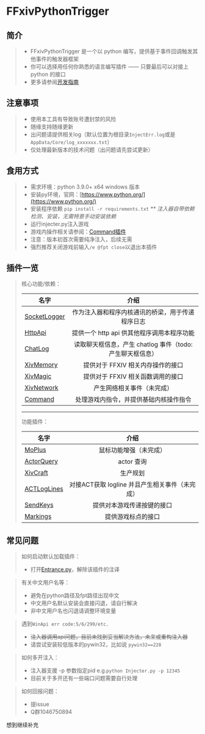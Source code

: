FFxivPythonTrigger
===

简介
--
> * FFxivPythonTrigger 是一个以 python 编写，提供基于事件回调触发其他事件的触发器框架
> * 你可以选择用任何你熟悉的语言编写插件 —— 只要最后可以对接上 python 的接口
> * 更多请参阅[开发指南](FFxivPythonTrigger)

注意事项
---
> * 使用本工具有导致账号遭封禁的风险
> * 随缘支持随缘更新
> * 出问题请提供相关log（默认位置为根目录`InjectErr.log`或是`AppData/Core/log_xxxxxxx.txt`）
> * 仅处理最新版本的技术问题（出问题请先尝试更新）

食用方式
---
> * 需求环境：python 3.9.0+ x64 windows 版本
> * 安装py环境，官网：[https://www.python.org/](https://www.python.org/)
> * 安装程序依赖 `pip install -r requirements.txt` _** 注入器自带依赖检测、安装，无需特意手动安装依赖_
> * 运行injecter.py注入游戏
> * 游戏内操作相关请参阅：[Command插件](plugins/Command)
> * 注意：版本初首次需要纯净注入，后续无需
> * 强烈推荐关闭游戏前输入`/e @fpt close`以退出本插件

插件一览
---
> 核心功能/依赖：
> 
> 名字 | 介绍 
> --- |:---:
> [SocketLogger](plugins/SocketLogger)| 作为注入器和程序内核通讯的桥梁，用于传递程序日志
> [HttpApi](plugins/HttpApi) | 提供一个 http api 供其他程序调用本程序功能
> [ChatLog](plugins/ChatLog)| 读取聊天框信息，产生 chatlog 事件（todo:产生聊天框信息）
> [XivMemory](plugins/XivMemory)| 提供对于 FFXIV 相关内存操作的接口
> [XivMagic](plugins/XivMagic)| 提供对于 FFXIV 相关函数调用的接口
> [XivNetwork](plugins/XivNetwork)| 产生网络相关事件（未完成）
> [Command](plugins/Command)| 处理游戏内指令，并提供基础内核操作指令
> ---
> 功能插件：
> 
> 名字 | 介绍 
> --- |:---:
> [MoPlus](plugins/MoPlus)| 鼠标功能增强（未完成）
> [ActorQuery](plugins/ActorQuery)| actor 查询
> [XivCraft](plugins/XivCraft)| 生产规划
> [ACTLogLines](plugins/ACTLogLines)| 对接ACT获取 logline 并且产生相关事件（未完成）
> [SendKeys](plugins/SendKeys)| 提供对本游戏传递按键的接口
> [Markings](plugins/Markings)| 提供游戏标点的接口

常见问题
---
> 如何启动默认加载插件：
>* 打开[Entrance.py](Entrance.py)，解除该插件的注译

> 有关中文用户名等：
>* 避免在python路径及fpt路径出现中文
>* 中文用户名默认安装会直接闪退，请自行解决 
>* 非中文用户名也闪退请调整环境变量

>遇到`WinApi err code:5/6/299/etc.`
> * ~~注入器调用api问题，目前未找到妥当解决方法，未来或重构注入器~~
> * 请尝试安装较低版本的pywin32，比如说 `pywin32==228`
 
>如何多开注入：
> * 注入器支援 -p 参数指定pid e.g.`python Injecter.py -p 12345`
> * 目前关于多开还有一些端口问题需要自行处理

>如何回报问题：
> * 提issue
> * Q群1046750894
> 
想到继续补充
